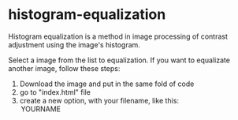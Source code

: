 # histogram-equalization

Histogram equalization is a method in image processing of contrast adjustment using the image's histogram. 

Select a image from the list to equalization. If you want to equalizate another image, follow these steps:

1. Download the image and put in the same fold of code
2. go to "index.html" file
3. create a new option, with your filename, like this: <option value="YOURIMAGE">YOURNAME</option>
